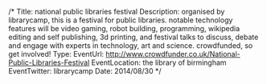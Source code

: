 /*
Title: national public libraries festival
Description: organised by librarycamp, this is a festival for public libraries.  notable technology features will be video gaming, robot building, programming, wikipedia editing and self publishing, 3d printing, and festival talks to discuss, debate and engage with experts in technology, art and science.  crowdfunded, so get involved!
Type:
EventUrl: http://www.crowdfunder.co.uk/National-Public-Libraries-Festival
EventLocation: the library of birmingham
EventTwitter: librarycamp
Date: 2014/08/30
*/